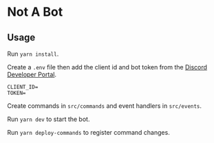 # Not A Bot

## Usage

Run `yarn install`.

Create a `.env` file then add the client id and bot token from the [Discord Developer Portal](https://discord.com/developers/applications).

```
CLIENT_ID=
TOKEN=
```

Create commands in `src/commands` and event handlers in `src/events`.

Run `yarn dev` to start the bot.

Run `yarn deploy-commands` to register command changes.
